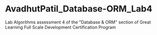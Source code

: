 # AvadhutPatil_Database-ORM_Lab4
Lab Algorithms assessment 4 of the "Database &amp; ORM" section of Great Learning Full Scale Development Certification Program
